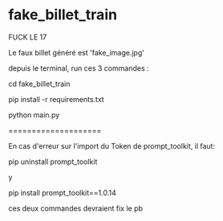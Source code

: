 # fake_billet_train

FUCK LE 17



Le faux billet généré est 'fake_image.jpg'

depuis le terminal, run ces 3 commandes :

cd fake_billet_train

pip install -r requirements.txt

python main.py


====================

En cas d'erreur sur l'import du Token de prompt_toolkit, il faut:

pip uninstall prompt_toolkit

y

pip install prompt_toolkit==1.0.14

ces deux commandes devraient fix le pb

